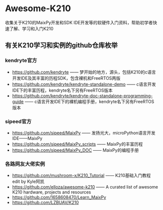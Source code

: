 # Awesome-K210
收集关于K210的MaixPy开发和SDK IDE开发等的软硬件入门资料，帮助初学者快速了解、学习和入门K210

## 有关K210学习和实例的github仓库枚举

### kendryte官方

-   https://github.com/kendryte —— 梦开始的地方，源头，包括K210的c语言开发IDE及其丰富的历程SDK，包含裸机和FreeRTOS两版
-   https://github.com/kendryte/kendryte-standalone-demo —— c语言开发IDE下的丰富历程，kendryte名下另有FreeRTOS版本
-   https://github.com/kendryte/kendryte-doc-standalone-programming-guide —— c语言开发IDE下的裸机编程手册，kendryte名下另有FreeRTOS版本

### sipeed官方

-   https://github.com/sipeed/MaixPy —— 发扬光大，microPython语言开发IDE——MaixPy
-   https://github.com/sipeed/MaixPy_scripts —— MaixPy的丰富历程
-   https://github.com/sipeed/MaixPy_DOC —— MaixPy的编程手册

### 各路网友大佬实例

-   https://github.com/mushroom-x/K210_Tutorial —— K210基础入门教程 edit by Kyle阿凯
-   https://github.com/elloza/awesome-k210 —— A curated list of awesome K210 hardware, projects and resources
-   https://github.com/1658608470/Learn_MaixPy
-   https://github.com/LZBUAV/K210

